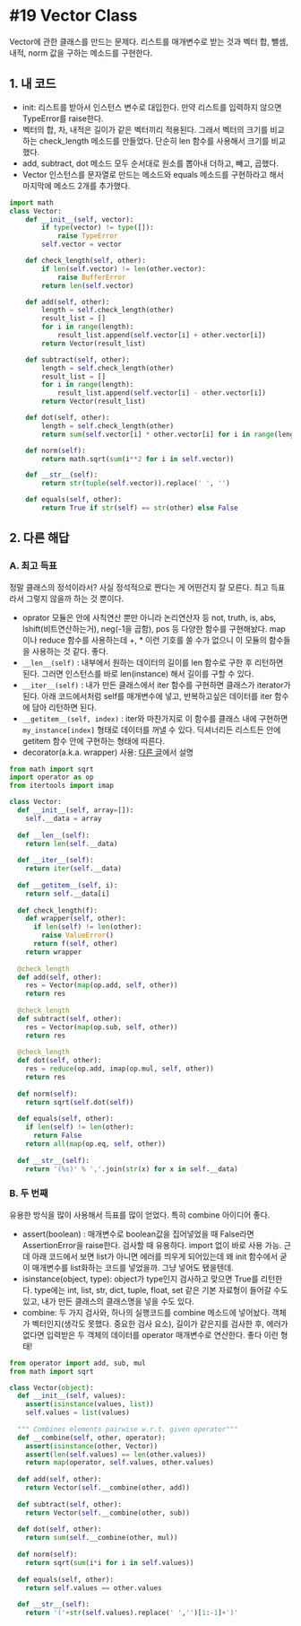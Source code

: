 # #19 Vector Class
Vector에 관한 클래스를 만드는 문제다. 리스트를 매개변수로 받는 것과 벡터 합, 뺄셈, 내적, norm 값을 구하는 메소드를 구현한다.

## 1. 내 코드

- init: 리스트를 받아서 인스턴스 변수로 대입한다. 만약 리스트를 입력하지 않으면 TypeError를 raise한다.
- 벡터의 합, 차, 내적은 길이가 같은 벡터끼리 적용된다. 그래서 벡터의 크기를 비교하는 check_length 메소드를 만들었다. 단순히 len 함수를 사용해서 크기를 비교했다.
- add, subtract, dot 메소드 모두 순서대로 원소를 뽑아내 더하고, 빼고, 곱했다.
- Vector 인스턴스를 문자열로 만드는 메소드와 equals 메소드를 구현하라고 해서 마지막에 메소드 2개를 추가했다.

```python
import math
class Vector:
    def __init__(self, vector):
        if type(vector) != type([]):
            raise TypeError
        self.vector = vector

    def check_length(self, other):
        if len(self.vector) != len(other.vector):
            raise BufferError
        return len(self.vector)

    def add(self, other):
        length = self.check_length(other)
        result_list = []
        for i in range(length):
            result_list.append(self.vector[i] + other.vector[i])
        return Vector(result_list)

    def subtract(self, other):
        length = self.check_length(other)
        result_list = []
        for i in range(length):
            result_list.append(self.vector[i] - other.vector[i])
        return Vector(result_list)

    def dot(self, other):
        length = self.check_length(other)
        return sum(self.vector[i] * other.vector[i] for i in range(length))

    def norm(self):
        return math.sqrt(sum(i**2 for i in self.vector))

    def __str__(self):
        return str(tuple(self.vector)).replace(' ', '')

    def equals(self, other):
        return True if str(self) == str(other) else False
```

## 2. 다른 해답

### A. 최고 득표

정말 클래스의 정석이라서? 사실 정석적으로 짠다는 게 어떤건지 잘 모른다. 최고 득표라서 그렇지 않을까 하는 것 뿐이다.

- oprator 모듈은 안에 사칙연산 뿐만 아니라 논리연산자 등 not, truth, is, abs, lshift(비트연산하는거), neg(-1을 곱함), pos 등 다양한 함수를 구현해놨다. map이나 reduce 함수를 사용하는데 +, * 이런 기호를 쓸 수가 없으니 이 모듈의 함수들을 사용하는 것 같다. 좋다.
- ```__len__(self)``` : 내부에서 원하는 데이터의 길이를 len 함수로 구한 후 리턴하면 된다. 그러면 인스턴스를 바로 len(instance) 해서 길이를 구할 수 있다.
- ```__iter__(self)``` : 내가 만든 클래스에서 iter 함수를 구현하면 클래스가 iterator가 된다. 아래 코드에서처럼 self를 매개변수에 넣고, 반복하고싶은 데이터를 iter 함수에 담아 리턴하면 된다.
- ```__getitem__(self, index)``` : iter와 마찬가지로 이 함수를 클래스 내에 구현하면 ```my_instance[index]``` 형태로 데이터를 꺼낼 수 있다. 딕셔너리든 리스트든 안에 getitem 함수 안에 구현하는 형태에 따른다.
- decorator(a.k.a. wrapper) 사용: [다른 글](https://github.com/Gyubin/TIL/blob/master/Python/decorator_wrapper.md)에서 설명

```python
from math import sqrt
import operator as op
from itertools import imap

class Vector:
  def __init__(self, array=[]):
    self.__data = array
  
  def __len__(self):
    return len(self.__data)
    
  def __iter__(self):
    return iter(self.__data)
    
  def __getitem__(self, i):
    return self.__data[i]
    
  def check_length(f):
    def wrapper(self, other):
      if len(self) != len(other):
        raise ValueError()
      return f(self, other)
    return wrapper
  
  @check_length
  def add(self, other):
    res = Vector(map(op.add, self, other))
    return res
  
  @check_length
  def subtract(self, other):
    res = Vector(map(op.sub, self, other))
    return res
    
  @check_length  
  def dot(self, other):
    res = reduce(op.add, imap(op.mul, self, other))
    return res
    
  def norm(self):
    return sqrt(self.dot(self))
    
  def equals(self, other):
    if len(self) != len(other):
      return False
    return all(map(op.eq, self, other))
    
  def __str__(self):
    return '(%s)' % ','.join(str(x) for x in self.__data)
```

### B. 두 번째
유용한 방식을 많이 사용해서 득표를 많이 얻었다. 특히 combine 아이디어 좋다.

- assert(boolean) : 매개변수로 boolean값을 집어넣었을 때 False라면 AssertionError을 raise한다. 검사할 때 유용하다. import 없이 바로 사용 가능. 근데 아래 코드에서 보면 list가 아니면 에러를 띄우게 되어있는데 왜 init 함수에서 굳이 매개변수를 list화하는 코드를 넣었을까. 그냥 넣어도 됐을텐데.
- isinstance(object, type): object가 type인지 검사하고 맞으면 True를 리턴한다. type에는 int, list, str, dict, tuple, float, set 같은 기본 자료형이 들어갈 수도 있고, 내가 만든 클래스의 클래스명을 넣을 수도 있다.
- combine: 두 가지 검사와, 하나의 실행코드를 combine 메소드에 넣어놨다. 객체가 벡터인지(생각도 못했다. 중요한 검사 요소), 길이가 같은지를 검사한 후, 에러가 없다면 입력받은 두 객체의 데이터를 operator 매개변수로 연산한다. 좋다 이런 형태!

```python
from operator import add, sub, mul
from math import sqrt

class Vector(object):
  def __init__(self, values):
    assert(isinstance(values, list))
    self.values = list(values)
  
  """ Combines elements pairwise w.r.t. given operator"""
  def __combine(self, other, operator):
    assert(isinstance(other, Vector))
    assert(len(self.values) == len(other.values))
    return map(operator, self.values, other.values)
  
  def add(self, other):
    return Vector(self.__combine(other, add))
     
  def subtract(self, other):
    return Vector(self.__combine(other, sub))
    
  def dot(self, other):
    return sum(self.__combine(other, mul))
  
  def norm(self):
    return sqrt(sum(i*i for i in self.values))
  
  def equals(self, other):
    return self.values == other.values
    
  def __str__(self):
    return '('+str(self.values).replace(' ','')[1:-1]+')'
```
